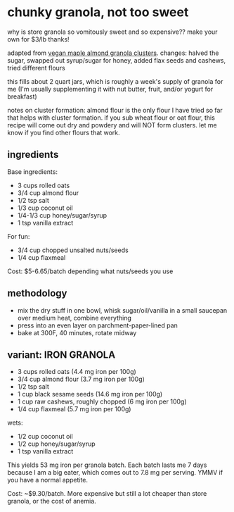 # chunky granola, not too sweet

why is store granola so vomitously sweet and so expensive?? make your own for $3/lb thanks!

adapted from [vegan maple almond granola clusters](https://sallysbakingaddiction.com/maple-almond-granola-clusters-vegan/). 
changes: halved the sugar, swapped out syrup/sugar for honey, added flax seeds and cashews, tried different flours

this fills about 2 quart jars, which is roughly a week's supply of granola for me (I'm usually supplementing it with nut butter, fruit, and/or yogurt for breakfast)

notes on cluster formation: almond flour is the only flour I have tried so far that helps with cluster formation. if you sub wheat flour or oat flour, this recipe will come out dry and powdery and will NOT form clusters. let me know if you find other flours that work.

## ingredients
Base ingredients:
- 3 cups rolled oats
- 3/4 cup almond flour
- 1/2 tsp salt
- 1/3 cup coconut oil
- 1/4-1/3 cup honey/sugar/syrup
- 1 tsp vanilla extract

For fun:
- 3/4 cup chopped unsalted nuts/seeds
- 1/4 cup flaxmeal

Cost: $5-6.65/batch depending what nuts/seeds you use

## methodology
- mix the dry stuff in one bowl, whisk sugar/oil/vanilla in a small saucepan over medium heat, combine everything
- press into an even layer on parchment-paper-lined pan
- bake at 300F, 40 minutes, rotate midway

## variant: IRON GRANOLA
- 3 cups rolled oats (4.4 mg iron per 100g)
- 3/4 cup almond flour (3.7 mg iron per 100g)
- 1/2 tsp salt
- 1 cup black sesame seeds (14.6 mg iron per 100g)
- 1 cup raw cashews, roughly chopped (6 mg iron per 100g)
- 1/4 cup flaxmeal (5.7 mg iron per 100g)

wets:
- 1/2 cup coconut oil
- 1/2 cup honey/sugar/syrup
- 1 tsp vanilla extract

This yields 53 mg iron per granola batch. Each batch lasts me 7 days because I am a big eater, which comes out to 7.8 mg per serving. YMMV if you have a normal appetite.

Cost: ~$9.30/batch. More expensive but still a lot cheaper than store granola, or the cost of anemia.
